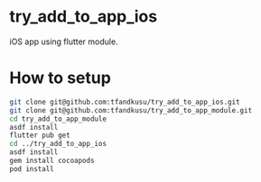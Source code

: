 # try_add_to_app_ios

iOS app using flutter module.

# How to setup

```sh
git clone git@github.com:tfandkusu/try_add_to_app_ios.git
git clone git@github.com:tfandkusu/try_add_to_app_module.git
cd try_add_to_app_module
asdf install
flutter pub get
cd ../try_add_to_app_ios
asdf install
gem install cocoapods
pod install
```
